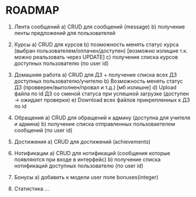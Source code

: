 # ROADMAP

1) Лента сообщений
    a) CRUD для сообщений (message)
    b) получение ленты предложений для пользователей

2) Курсы
    а) CRUD для курсов
    b) позможность менять статус курса (выбран пользователем/оплачен/доступен) [возможно излищне т.к. можно реальзовать через UPDATE]
    c) получение списка курсов доступных пользователю (по user id)

3) Домашняя работа
    a) CRUD для ДЗ + получение списка всех ДЗ доступных пользователю/учителю
    b) Возможность менять статус ДЗ (провверен/выполнен/провал и т.д.) [мб излишне]
    d) Upload файла по id ДЗ со сменой статуса при успешной загрузке (доступен -> ожидает проверки)
    e) Download всех файлов прикрепленных к ДЗ по id

4) Обращения
    a) CRUD для обращений к админу (доступна для учителя и админа)
    b) получение списка отправленных пользоваетелем сообщений (по user id)

5) Достижения
    a) CRUD для достижений (achievements)

6) Нотификации
    a) CRUD для нотификаций (сообщения которые появляются при входе в интерфейс)
    b) получение списка нотификаций доступных пользователю (по user id)

7) Бонусы
    a) добавить к модели user поле bonuses(integer)

8) Статистика
    ...

